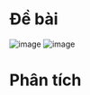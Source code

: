 # Đề bài
![image](https://github.com/VanHoang110802/Competitive_Programming/assets/108053955/539792d7-bfa9-4102-bd7a-52e1b4f923a8)
![image](https://github.com/VanHoang110802/Competitive_Programming/assets/108053955/bb32ece6-a6af-4c7e-9741-523150b719f8)

# Phân tích
